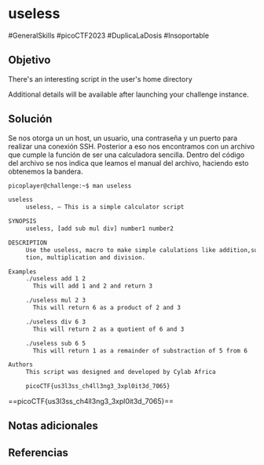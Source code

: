 # useless
#GeneralSkills #picoCTF2023 #DuplicaLaDosis #Insoportable 
## Objetivo
There's an interesting script in the user's home directory

Additional details will be available after launching your challenge instance.
## Solución
Se nos otorga un un host, un usuario, una contraseña y un puerto para realizar una conexión SSH. Posterior a eso nos encontramos con un archivo que cumple la función de ser una calculadora sencilla.
Dentro del código del archivo se nos indica que leamos el manual del archivo, haciendo esto obtenemos la bandera.

```bash
picoplayer@challenge:~$ man useless 

useless
     useless, — This is a simple calculator script

SYNOPSIS
     useless, [add sub mul div] number1 number2

DESCRIPTION
     Use the useless, macro to make simple calulations like addition,subtrac‐
     tion, multiplication and division.

Examples
     ./useless add 1 2
       This will add 1 and 2 and return 3

     ./useless mul 2 3
       This will return 6 as a product of 2 and 3

     ./useless div 6 3
       This will return 2 as a quotient of 6 and 3

     ./useless sub 6 5
       This will return 1 as a remainder of substraction of 5 from 6

Authors
     This script was designed and developed by Cylab Africa

     picoCTF{us3l3ss_ch4ll3ng3_3xpl0it3d_7065}
```

==picoCTF{us3l3ss_ch4ll3ng3_3xpl0it3d_7065}==
## Notas adicionales

## Referencias